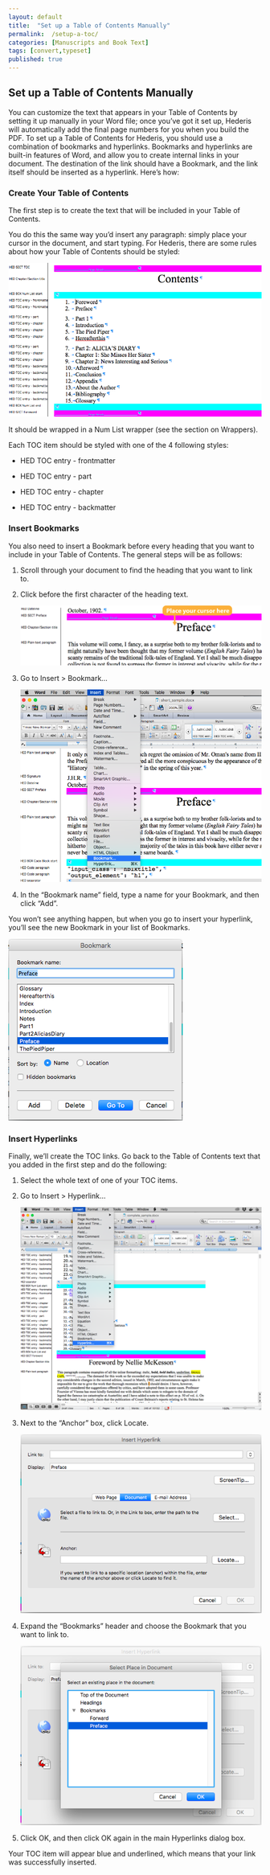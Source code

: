 ```yaml
---
layout: default
title:  "Set up a Table of Contents Manually"
permalink:  /setup-a-toc/
categories: [Manuscripts and Book Text]
tags: [convert,typeset]
published: true
---
```


<section data-type="chapter" class="hsecchapter" data-hederis-type="hsecchapter" id="setup-a-toc" data-pi-attrs="id: setup-a-toc; data-tags: convert,typeset;" role="doc-chapter" data-tags="convert,typeset" data-author-name=" " data-book-title=" " title="Set up a Table of Contents Manually"><h1 data-hederis-type="hblkchaptitle" class="hblkchaptitle" id="pLfh6ACS8">Set up a Table of Contents Manually</h1>
    <p class="hblkp" data-hederis-type="hblkp" id="pWU3X05Ih">You can customize the text that appears in your Table of Contents by setting it up manually in your Word file; once you&#8217;ve got it set up, Hederis will automatically add the final page numbers for you when you build the PDF. To set up a Table of Contents for Hederis, you should use a combination of bookmarks and hyperlinks. Bookmarks and hyperlinks are built-in features of Word, and allow you to create internal links in your document. The destination of the link should have a Bookmark, and the link itself should be inserted as a hyperlink. Here&#8217;s how:</p>
    <section class="hwprsubsection" data-hederis-type="hwprsubsection" id="pdImMKG6C" data-type="subsection" title="Create Your Table of Contents"><h1 data-hederis-type="hblktitle" class="hblktitle" id="pqlQA000F">Create Your Table of Contents</h1>
    <p class="hblkp" data-hederis-type="hblkp" id="p4K41gEP4">The first step is to create the text that will be included in your Table of Contents.</p>
    <p class="hblkp" data-hederis-type="hblkp" id="pT9uceXri">You do this the same way you&#8217;d insert any paragraph: simply place your cursor in the document, and start typing. For Hederis, there are some rules about how your Table of Contents should be styled:</p>
    <img data-hederis-type="hblkimg" class="hblkimg" id="ppNRRq9K7" src="/images/toc0_1.png" data-img-src="toc0_1.png"/>
    <p class="hblkp" data-hederis-type="hblkp" id="pU1VfTEzh">It should be wrapped in a Num List wrapper (see the section on Wrappers).</p>
    <p class="hblkp" data-hederis-type="hblkp" id="pHn40d477">Each TOC item should be styled with one of the 4 following styles:</p>
    <ul class="hwprbulletlist" data-hederis-type="hwprbulletlist" id="p2W2M604D"><li class="hblkuli" data-hederis-type="hblkuli" id="liMRwK4i1A"><p class="hblkuli" data-hederis-type="hblklip" id="p3hUOY1Yc">HED TOC entry - frontmatter</p></li>
    <li class="hblkuli" data-hederis-type="hblkuli" id="li3SBe7nzZ"><p class="hblkuli" data-hederis-type="hblklip" id="pFtM30AFJ">HED TOC entry - part</p></li>
    <li class="hblkuli" data-hederis-type="hblkuli" id="liKLXDYOFf"><p class="hblkuli" data-hederis-type="hblklip" id="pAoO6JqhD">HED TOC entry - chapter</p></li>
    <li class="hblkuli" data-hederis-type="hblkuli" id="lilBwUCmA2"><p class="hblkuli" data-hederis-type="hblklip" id="pFTG8v1Mo">HED TOC entry - backmatter</p></li>
    </ul>
    </section>
    <section class="hwprsubsection" data-hederis-type="hwprsubsection" id="p9fz7EcUj" data-type="subsection" title="Insert Bookmarks"><h1 data-hederis-type="hblktitle" class="hblktitle" id="pxmia6Wyt">Insert Bookmarks</h1>
    <p class="hblkp" data-hederis-type="hblkp" id="pNJYGVyoR">You also need to insert a Bookmark before every heading that you want to include in your Table of Contents. The general steps will be as follows:</p>
    <ol class="hwprnumlist" data-hederis-type="hwprnumlist" id="pGLymT60q"><li class="hblkoli" data-hederis-type="hblkoli" id="liCossi5oU"><p class="hblkoli" data-hederis-type="hblklip" id="pPJk0bc4p">Scroll through your document to find the heading that you want to link to.</p></li>
    <li class="hblkoli" data-hederis-type="hblkoli" id="liLAKeeT66"><p class="hblkoli" data-hederis-type="hblklip" id="pAP8rpkv3">Click before the first character of the heading text.</p><img data-hederis-type="hblkimg" class="hblkimg" id="pBcSHO7Id" src="/images/toc1_1.png" data-img-src="toc1_1.png"/>
    </li>
    <li class="hblkoli" data-hederis-type="hblkoli" id="liQlux2ur9"><p class="hblkoli" data-hederis-type="hblklip" id="pOMDIrvCO">Go to Insert &gt; Bookmark&#8230;</p><img data-hederis-type="hblkimg" class="hblkimg" id="pnMjIFzlx" src="/images/toc1_2.png" data-img-src="toc1_2.png"/>
    </li>
    <li class="hblkoli" data-hederis-type="hblkoli" id="liSJ6Lj7V3"><p class="hblkoli" data-hederis-type="hblklip" id="pnfdovr14">In the &#8220;Bookmark name&#8221; field, type a name for your Bookmark, and then click &#8220;Add&#8221;.</p></li>
    </ol>
    <p class="hblkp" data-hederis-type="hblkp" id="pqGdE4Ut1">You won&#8217;t see anything happen, but when you go to insert your hyperlink, you&#8217;ll see the new Bookmark in your list of Bookmarks.</p>
    <img data-hederis-type="hblkimg" class="hblkimg" id="pzXvuZBdP" src="/images/toc1_3.png" data-img-src="toc1_3.png"/>
    </section>
    <section class="hwprsubsection" data-hederis-type="hwprsubsection" id="paOOYtluR" data-type="subsection" title="Insert Hyperlinks"><h1 data-hederis-type="hblktitle" class="hblktitle" id="pKgjYLOXx">Insert Hyperlinks</h1>
    <p class="hblkp" data-hederis-type="hblkp" id="pvLbhor1b">Finally, we&#8217;ll create the TOC links. Go back to the Table of Contents text that you added in the first step and do the following:</p>
    <ol class="hwprnumlist" data-hederis-type="hwprnumlist" id="pjnsFimeW"><li class="hblkoli" data-hederis-type="hblkoli" id="lieEuS6l3S"><p class="hblkoli" data-hederis-type="hblklip" id="pEsfwFHUv">Select the whole text of one of your TOC items.</p></li>
    <li class="hblkoli" data-hederis-type="hblkoli" id="liARsOhOFu"><p class="hblkoli" data-hederis-type="hblklip" id="pv3Po8FxJ">Go to Insert &gt; Hyperlink&#8230;</p><img data-hederis-type="hblkimg" class="hblkimg" id="pwpGB4fyS" src="/images/hyperlink1.png" data-img-src="hyperlink1.png"/>
    </li>
    <li class="hblkoli" data-hederis-type="hblkoli" id="lizmjPURBF"><p class="hblkoli" data-hederis-type="hblklip" id="pFrz5dcTw">Next to the &#8220;Anchor&#8221; box, click Locate.</p><img data-hederis-type="hblkimg" class="hblkimg" id="pKUqwpB3E" src="/images/hyperlink2.png" data-img-src="hyperlink2.png"/>
    </li>
    <li class="hblkoli" data-hederis-type="hblkoli" id="lity7CzuuW"><p class="hblkoli" data-hederis-type="hblklip" id="pd3yu6c38">Expand the &#8220;Bookmarks&#8221; header and choose the Bookmark that you want to link to.</p><img data-hederis-type="hblkimg" class="hblkimg" id="p0CIdAcdw" src="/images/hyperlink4.png" data-img-src="hyperlink4.png"/>
    </li>
    <li class="hblkoli" data-hederis-type="hblkoli" id="li62Jvl0X6"><p class="hblkoli" data-hederis-type="hblklip" id="pFxmp7nRi">Click OK, and then click OK again in the main Hyperlinks dialog box.</p></li>
    </ol>
    <p class="hblkp" data-hederis-type="hblkp" id="pMNx5SdHI">Your TOC item will appear blue and underlined, which means that your link was successfully inserted.</p>
    </section>
    </section>
    